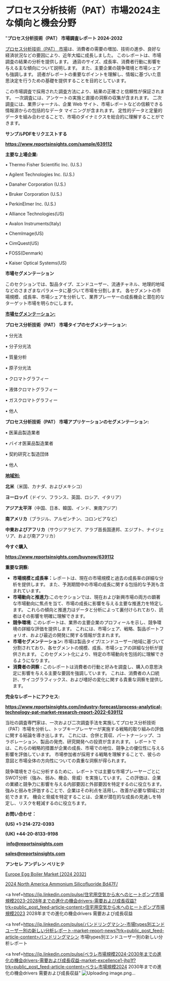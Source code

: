 # プロセス分析技術（PAT）市場2024主な傾向と機会分野

"<strong>プロセス分析技術（PAT） 市場調査レポート 2024-2032</strong>

<a href=https://www.reportsinsights.com/sample/639112>プロセス分析技術（PAT） 市場</a>は、消費者の需要の増加、技術の進歩、良好な経済状況などの要因により、近年大幅に成長しました。 このレポートは、市場調査の結果の分析を提供します。 通貨のサイズ、成長率、消費者行動に影響を与える主な傾向について説明します。 また、主要企業の競争環境と市場シェアも強調します。 読者がレポートの重要なポイントを理解し、情報に基づいた意思決定を行うための基礎を提供することを目的としています。

この市場調査で採用された調査方法により、結果の正確さと信頼性が保証されます。 一次調査には、アンケートの実施と直接の洞察の収集が含まれます。 二次調査には、業界ジャーナル、企業 Web サイト、市場レポートなどの信頼できる情報源からの包括的なデータ マイニングが含まれます。 定性的データと定量的データを組み合わせることで、市場のダイナミクスを総合的に理解することができます。

<strong><b>サンプルPDFをリクエストする</b></strong>

<a href=https://www.reportsinsights.com/sample/639112><strong><u>https://www.reportsinsights.com/sample/639112</u></strong></a>

<strong>主要な上場企業:</strong>

• Thermo Fisher Scientific Inc. (U.S.)

• Agilent Technologies Inc. (U.S.)

• Danaher Corporation (U.S.)

• Bruker Corporation (U.S.)

• PerkinElmer Inc. (U.S.)

• Alliance Technologies(US)

• Avalon Instruments(Italy)

• ChemImage(US)

• CimQuest(US)

• FOSS(Denmark)

• Kaiser Optical Systems(US)

<strong>市場セグメンテーション</strong>

このセクションでは、製品タイプ、エンドユーザー、流通チャネル、地理的地域などのさまざまなパラメータに基づいて市場を分割します。 各セグメントの市場規模、成長率、市場シェアを分析して、業界プレーヤーの成長機会と潜在的なターゲット市場を明らかにします。

<strong><u>市場セグメンテーション</u></strong><strong><u>:</u></strong>

<strong>プロセス分析技術（PAT） 市場タイプのセグメンテーション:</strong>

• 分光法

• 分子分光法

• 質量分析

• 原子分光法

• クロマトグラフィー

• 液体クロマトグラフィー

• ガスクロマトグラフィー

• 他人

<strong>プロセス分析技術（PAT） 市場アプリケーションのセグメンテーション:</strong>

• 医薬品製造業者

• バイオ医薬品製造業者

• 契約研究と製造団体

• 他人

<strong><u>地域別</u></strong><strong><u>:</u></strong>

<strong>北米</strong>（米国、カナダ、およびメキシコ）

<strong>ヨーロッパ</strong>（ドイツ、フランス、英国、ロシア、イタリア）

<strong>アジア太平洋</strong>（中国、日本、韓国、インド、東南アジア）

<strong>南アメリカ</strong>（ブラジル、アルゼンチン、コロンビアなど）

<strong>中東およびアフリカ</strong>（サウジアラビア、アラブ首長国連邦、エジプト、ナイジェリア、および南アフリカ）

<strong>今すぐ購入</strong>

<a href=https://www.reportsinsights.com/buynow/639112><strong><u>https://www.reportsinsights.com/buynow/639112</u></strong></a>

<strong>重要な洞察:</strong>
<ul>
  <li><strong>市場規模と成長率：</strong>レポートは、現在の市場規模と過去の成長率の詳細な分析を提供します。 また、予測期間中の市場の成長に関する包括的な予測も含まれています。</li>
  <li><strong>市場動向と推進力:</strong>このセクションでは、現在および新興市場の両方の顕著な市場動向に焦点を当て、市場の成長に影響を与える主要な推進力を特定します。 これらの傾向と推進力はデータと分析によって裏付けられており、読者はその影響を明確に理解できます。</li>
  <li><strong>競争環境</strong>: このレポートは、業界の主要企業のプロフィールを示し、競争環境の詳細な評価を提供します。 これには、市場シェア、戦略、製品ポートフォリオ、および最近の開発に関する情報が含まれます。</li>
  <li><strong>市場セグメンテーション: </strong>市場は製品タイプ/エンドユーザー/地域に基づいて分割されており、各セグメントの規模、成長、市場シェアの詳細な分析が提供されます。 このセグメント化により、特定の市場動向を包括的に理解できるようになります。</li>
  <li><strong>消費者の洞察 : </strong>このレポートは消費者の行動と好みを調査し、購入の意思決定に影響を与える主要な要因を強調しています。 これは、消費者の人口統計、サイコグラフィックス、および嗜好の変化に関する貴重な洞察を提供します。</li>
</ul>
<strong>完全なレポートにアクセス:</strong>

<a href=https://www.reportsinsights.com/industry-forecast/process-analytical-technology-pat-market-research-report-2022-639112><strong><u><b>https://www.reportsinsights.com/industry-forecast/process-analytical-technology-pat-market-research-report-2022-639112</b></u></strong></a>

当社の調査専門家は、一次および二次調査手法を実施してプロセス分析技術（PAT）市場を分析し、トップキープレーヤーが実施する戦略的取り組みの評価に関する結論を導き出します。 これには、合併と買収、パートナーシップ、コラボレーション、製品の発売、研究開発への投資が含まれます。 レポートでは、これらの戦略的措置が企業の成長、市場での地位、競争上の優位性に与える影響を評価しています。 市場参加者が採用する戦略を理解することで、彼らの意図と市場全体の方向性についての貴重な洞察が得られます。

競争環境をさらに分析するために、レポートでは主要な市場プレーヤーごとにSWOT分析（強み、弱み、機会、脅威）を実施しています。 この評価は、企業の業績と競争力に影響を与える内部要因と外部要因を特定するのに役立ちます。 強みと弱みを評価することで、企業はその利点を活用し、改善が必要な領域に対処できます。 機会と脅威を特定することは、企業が潜在的な成長の見通しを特定し、リスクを軽減するのに役立ちます。

<strong>お問い合わせ：</strong>

<strong>(US) +1-214-272-0393</strong>

<strong>(UK) +44-20-8133-9198</strong>

<strong> </strong><a href=info@reportsinsights.com><strong><u>info@reportsinsights.com</u></strong></a>

<a href=sales@reportsinsights.com><strong><u>sales@reportsinsights.com</u></strong></a>

<strong>アンセレ アンデレン ベリヒテ</strong>

<a href=https://www.linkedin.com/pulse/europe-egg-boiler-market-in-depth-analysis-growth-ukmfe/>Europe Egg Boiler Market [2024 2032]</a>

<a href=https://www.linkedin.com/pulse/2024-north-america-ammonium-silicofluoride-bd47f/>2024 North America Ammonium Silicofluoride Bd47F/</a>

<a href=https://jp.linkedin.com/pulse/住宅用空気から水へのヒートポンプ市場規模2023-2028年までの進化の機会drivers-需要および成長収益?trk=public_post_feed-article-content>住宅用空気から水へのヒートポンプ市場規模2023 2028年までの進化の機会drivers 需要および成長収益</a>

<a href=https://jp.linkedin.com/pulse/バンドリングマシン-市場types別エンドユーザー別の新しい分析レポート-market-report-news?trk=public_post_feed-article-content>バンドリングマシン 市場types別エンドユーザー別の新しい分析レポート</a>

<a href=https://jp.linkedin.com/pulse/ベラレ市場規模2024-2030年までの進化の機会drivers-需要および成長収益-market-excellence1-jhp1f?trk=public_post_feed-article-content>ベラレ市場規模2024 2030年までの進化の機会drivers 需要および成長収益</a>"
![Uploading image.png…]()
